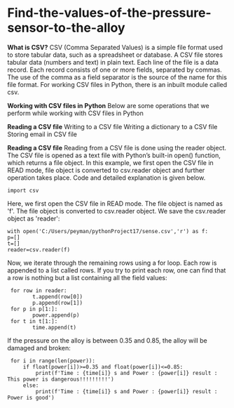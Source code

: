 # Find-the-values-of-the-pressure-sensor-to-the-alloy

**What is CSV?** 
CSV (Comma Separated Values) is a simple file format used to store tabular data, such as a spreadsheet or database. A CSV file stores tabular data (numbers and text) in plain text. Each line of the file is a data record. Each record consists of one or more fields, separated by commas. The use of the comma as a field separator is the source of the name for this file format.
For working CSV files in Python, there is an inbuilt module called csv. 

**Working with CSV files in Python**
Below are some operations that we perform while working with CSV files in Python

**Reading a CSV file**
Writing to a CSV file
Writing a dictionary to a CSV file
Storing email in CSV file

**Reading a CSV file**
Reading from a CSV file is done using the reader object. The CSV file is opened as a text file with Python’s built-in open() function, which returns a file object. In this example, we first open the CSV file in READ mode, file object is converted to csv.reader object and further operation takes place. Code and detailed explanation is given below.

    import csv

Here, we first open the CSV file in READ mode. The file object is named as 'f'. The file object is converted to csv.reader object. We save the csv.reader object as 'reader':

    with open('C:/Users/peyman/pythonProject17/sense.csv','r') as f:
    p=[]
    t=[]
    reader=csv.reader(f)


Now, we iterate through the remaining rows using a for loop. Each row is appended to a list called rows. If you try to print each row, one can find that a row is nothing but a list containing all the field values:

     for row in reader:
            t.append(row[0])
            p.append(row[1])
     for p in p[1:]:
            power.append(p)
     for t in t[1:]:
            time.append(t)


If the pressure on the alloy is between 0.35 and 0.85, the alloy will be damaged and broken:

     for i in range(len(power)):
         if float(power[i])>=0.35 and float(power[i])<=0.85:
             print(f'Time : {time[i]} s and Power : {power[i]} result :  This power is dangerous!!!!!!!!!')
         else:
             print(f'Time : {time[i]} s and Power : {power[i]} result : Power is good')

